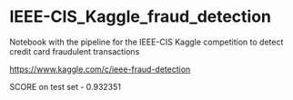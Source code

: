 # IEEE-CIS_Kaggle_fraud_detection
Notebook with the pipeline for the IEEE-CIS Kaggle competition to detect credit card fraudulent transactions 

https://www.kaggle.com/c/ieee-fraud-detection

SCORE on test set - 0.932351
